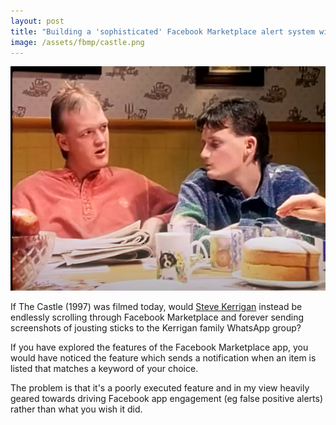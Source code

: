 ```yaml
---
layout: post
title: "Building a 'sophisticated' Facebook Marketplace alert system with Github Actions and ChatGPT API"
image: /assets/fbmp/castle.png
---
```




<img class="small right" src="/assets/fbmp/castle.png" alt="A scene from The Castle" loading="lazy">

If The Castle (1997) was filmed today, would <a href="https://www.youtube.com/watch?v=dik_wnOE4dk">Steve Kerrigan</a> instead be endlessly scrolling through Facebook Marketplace and forever sending screenshots of jousting sticks to the Kerrigan family WhatsApp group?

If you have explored the features of the Facebook Marketplace app, you would have noticed the feature which sends a notification when an item is listed that matches a keyword of your choice.

The problem is that it's a poorly executed feature and in my view heavily geared towards driving Facebook app engagement (eg false positive alerts) rather than what you wish it did. 


